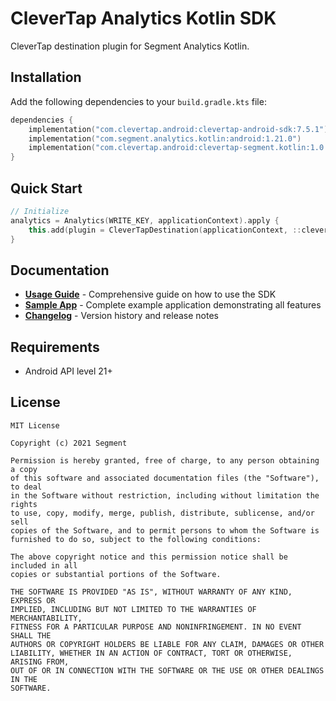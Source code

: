 # CleverTap Analytics Kotlin SDK

CleverTap destination plugin for Segment Analytics Kotlin. 

## Installation

Add the following dependencies to your `build.gradle.kts` file:

```kotlin
dependencies {
    implementation("com.clevertap.android:clevertap-android-sdk:7.5.1")
    implementation("com.segment.analytics.kotlin:android:1.21.0")
    implementation("com.clevertap.android:clevertap-segment.kotlin:1.0.0")
}
```

## Quick Start

```kotlin
// Initialize
analytics = Analytics(WRITE_KEY, applicationContext).apply {
    this.add(plugin = CleverTapDestination(applicationContext, ::cleverTapReady))
}
```

## Documentation

- **[Usage Guide](docs/Usage.md)** - Comprehensive guide on how to use the SDK
- **[Sample App](testapp)** - Complete example application demonstrating all features
- **[Changelog](CHANGELOG.md)** - Version history and release notes


## Requirements
- Android API level 21+

## License

```
MIT License

Copyright (c) 2021 Segment

Permission is hereby granted, free of charge, to any person obtaining a copy
of this software and associated documentation files (the "Software"), to deal
in the Software without restriction, including without limitation the rights
to use, copy, modify, merge, publish, distribute, sublicense, and/or sell
copies of the Software, and to permit persons to whom the Software is
furnished to do so, subject to the following conditions:

The above copyright notice and this permission notice shall be included in all
copies or substantial portions of the Software.

THE SOFTWARE IS PROVIDED "AS IS", WITHOUT WARRANTY OF ANY KIND, EXPRESS OR
IMPLIED, INCLUDING BUT NOT LIMITED TO THE WARRANTIES OF MERCHANTABILITY,
FITNESS FOR A PARTICULAR PURPOSE AND NONINFRINGEMENT. IN NO EVENT SHALL THE
AUTHORS OR COPYRIGHT HOLDERS BE LIABLE FOR ANY CLAIM, DAMAGES OR OTHER
LIABILITY, WHETHER IN AN ACTION OF CONTRACT, TORT OR OTHERWISE, ARISING FROM,
OUT OF OR IN CONNECTION WITH THE SOFTWARE OR THE USE OR OTHER DEALINGS IN THE
SOFTWARE.
```